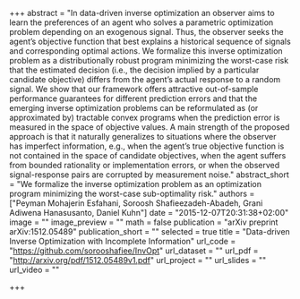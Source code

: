 +++
abstract = "In data-driven inverse optimization an observer aims to learn the preferences of an agent who solves a parametric optimization problem depending on an exogenous signal. Thus, the observer seeks the agent’s objective function that best explains a historical sequence of signals and corresponding optimal actions. We formalize this inverse optimization problem as a distributionally robust program minimizing the worst-case risk that the estimated decision (i.e., the decision implied by a particular candidate objective) differs from the agent’s actual response to a random signal. We show that our framework offers attractive out-of-sample performance guarantees for different prediction errors and that the emerging inverse optimization problems can be reformulated as (or approximated by) tractable convex programs when the prediction error is measured in the space of objective values. A main strength of the proposed approach is that it naturally generalizes to situations where the observer has imperfect information, e.g., when the agent’s true objective function is not contained in the space of candidate objectives, when the agent suffers from bounded rationality or implementation errors, or when the observed signal-response pairs are corrupted by measurement noise."
abstract_short = "We formalize the inverse optimization problem as an optimization program minimizing the worst-case sub-optimality risk."
authors = ["Peyman Mohajerin Esfahani, Soroosh Shafieezadeh-Abadeh, Grani Adiwena Hanasusanto, Daniel Kuhn"]
date = "2015-12-07T20:31:38+02:00"
image = ""
image_preview = ""
math = false
publication = "arXiv preprint arXiv:1512.05489"
publication_short = ""
selected = true
title = "Data-driven Inverse Optimization with Incomplete Information"
url_code = "https://github.com/sorooshafiee/InvOpt"
url_dataset = ""
url_pdf = "http://arxiv.org/pdf/1512.05489v1.pdf"
url_project = ""
url_slides = ""
url_video = ""

+++

